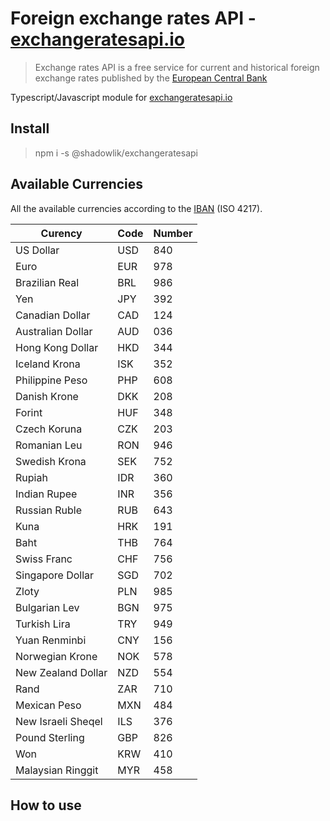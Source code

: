 # Foreign exchange rates API - [exchangeratesapi.io](https://exchangeratesapi.io)

> Exchange rates API is a free service for current and historical foreign exchange rates
published by the [European Central Bank](https://www.ecb.europa.eu/stats/policy_and_exchange_rates/euro_reference_exchange_rates/html/index.en.html)

Typescript/Javascript module for [exchangeratesapi.io](https://exchangeratesapi.io)

## Install

> npm i -s @shadowlik/exchangeratesapi

## Available Currencies
All the available currencies according to the [IBAN](https://www.iban.com/currency-codes) (ISO 4217).

| Curency | Code | Number |
| --- | --- | --- |
|US Dollar|USD|840|
|Euro|EUR|978|
|Brazilian Real|BRL|986|
|Yen|JPY|392|
|Canadian Dollar|CAD|124|
|Australian Dollar|AUD|036|
|Hong Kong Dollar|HKD|344|
|Iceland Krona|ISK|352|
|Philippine Peso|PHP|608|
|Danish Krone|DKK|208|
|Forint|HUF|348|
|Czech Koruna|CZK|203|
|Romanian Leu|RON|946|
|Swedish Krona|SEK|752|
|Rupiah|IDR|360|
|Indian Rupee|INR|356|
|Russian Ruble|RUB|643|
|Kuna|HRK|191|
|Baht|THB|764|
|Swiss Franc|CHF|756|
|Singapore Dollar|SGD|702|
|Zloty|PLN|985|
|Bulgarian Lev|BGN|975|
|Turkish Lira|TRY|949|
|Yuan Renminbi|CNY|156|
|Norwegian Krone|NOK|578|
|New Zealand Dollar|NZD|554|
|Rand|ZAR|710|
|Mexican Peso|MXN|484|
|New Israeli Sheqel|ILS|376|
|Pound Sterling|GBP|826|
|Won|KRW|410|
|Malaysian Ringgit|MYR|458|

## How to use
